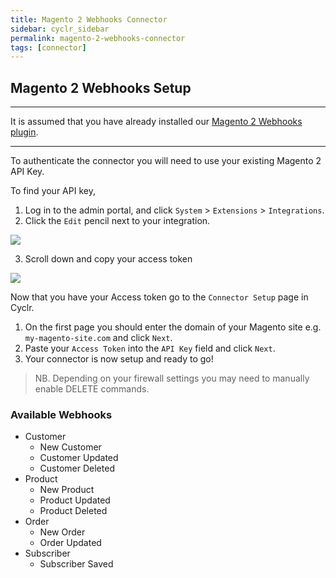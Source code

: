 ```yaml
---
title: Magento 2 Webhooks Connector
sidebar: cyclr_sidebar
permalink: magento-2-webhooks-connector
tags: [connector]
---
```


Magento 2 Webhooks Setup
---------------

---
It is assumed that you have already installed our [Magento 2 Webhooks plugin](https://github.com/cyclr/cyclr-magento-2).

---

To authenticate the connector you will need to use your existing Magento 2 API Key.

To find your API key, 

1. Log in to the admin portal, and click `System` > `Extensions` > `Integrations`.
2. Click the `Edit` pencil next to your integration.

![](./images/edit_integration.png)

3. Scroll down and copy your access token

![](./images/integration-tokens.png)

Now that you have your Access token go to the `Connector Setup` page in Cyclr.

1. On the first page you should enter the domain of your Magento site e.g. `my-magento-site.com` and click `Next`.
2. Paste your `Access Token` into the `API Key` field and click `Next`.
3. Your connector is now setup and ready to go!

> NB. Depending on your firewall settings you may need to manually enable DELETE commands.

### Available Webhooks

* Customer
    * New Customer
    * Customer Updated
    * Customer Deleted
* Product
    * New Product
    * Product Updated
    * Product Deleted
* Order
    * New Order
    * Order Updated
* Subscriber
    * Subscriber Saved



